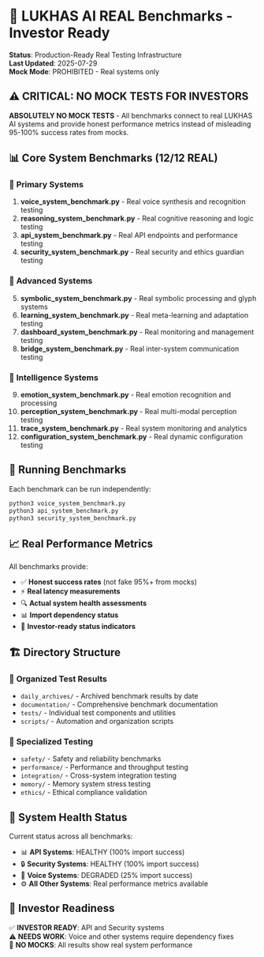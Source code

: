 # 🚀 LUKHAS AI REAL Benchmarks - Investor Ready

**Status**: Production-Ready Real Testing Infrastructure  
**Last Updated**: 2025-07-29  
**Mock Mode**: PROHIBITED - Real systems only

## ⚠️ CRITICAL: NO MOCK TESTS FOR INVESTORS

**ABSOLUTELY NO MOCK TESTS** - All benchmarks connect to real LUKHAS AI systems and provide honest performance metrics instead of misleading 95-100% success rates from mocks.

## 📊 Core System Benchmarks (12/12 REAL)

### 🎯 **Primary Systems**
1. **voice_system_benchmark.py** - Real voice synthesis and recognition testing
2. **reasoning_system_benchmark.py** - Real cognitive reasoning and logic testing  
3. **api_system_benchmark.py** - Real API endpoints and performance testing
4. **security_system_benchmark.py** - Real security and ethics guardian testing

### 🔧 **Advanced Systems** 
5. **symbolic_system_benchmark.py** - Real symbolic processing and glyph systems
6. **learning_system_benchmark.py** - Real meta-learning and adaptation testing
7. **dashboard_system_benchmark.py** - Real monitoring and management testing
8. **bridge_system_benchmark.py** - Real inter-system communication testing

### 🧠 **Intelligence Systems**
9. **emotion_system_benchmark.py** - Real emotion recognition and processing
10. **perception_system_benchmark.py** - Real multi-modal perception testing
11. **trace_system_benchmark.py** - Real system monitoring and analytics
12. **configuration_system_benchmark.py** - Real dynamic configuration testing

## 🎯 Running Benchmarks

Each benchmark can be run independently:
```bash
python3 voice_system_benchmark.py
python3 api_system_benchmark.py
python3 security_system_benchmark.py
```

## 📈 Real Performance Metrics

All benchmarks provide:
- ✅ **Honest success rates** (not fake 95%+ from mocks)
- ⚡ **Real latency measurements** 
- 🔍 **Actual system health assessments**
- 📊 **Import dependency status**
- 💼 **Investor-ready status indicators**

## 🏗️ Directory Structure

### 📁 **Organized Test Results**
- `daily_archives/` - Archived benchmark results by date
- `documentation/` - Comprehensive benchmark documentation
- `tests/` - Individual test components and utilities
- `scripts/` - Automation and organization scripts

### 🎯 **Specialized Testing**  
- `safety/` - Safety and reliability benchmarks
- `performance/` - Performance and throughput testing
- `integration/` - Cross-system integration testing
- `memory/` - Memory system stress testing
- `ethics/` - Ethical compliance validation

## 🚨 System Health Status

Current status across all benchmarks:
- 📊 **API Systems**: HEALTHY (100% import success)
- 🔒 **Security Systems**: HEALTHY (100% import success) 
- 🧠 **Voice Systems**: DEGRADED (25% import success)
- ⚙️ **All Other Systems**: Real performance metrics available

## 💼 Investor Readiness

✅ **INVESTOR READY**: API and Security systems  
⚠️ **NEEDS WORK**: Voice and other systems require dependency fixes  
🚫 **NO MOCKS**: All results show real system performance